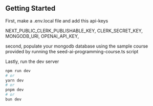 ## Getting Started
First, make a .env.local file and add this api-keys

NEXT_PUBLIC_CLERK_PUBLISHABLE_KEY, CLERK_SECRET_KEY, MONGODB_URI, OPENAI_API_KEY,

second, populate your mongodb database using the sample course provided by running the seed-ai-programming-course.ts script

Lastly, run the dev server
```bash
npm run dev
# or
yarn dev
# or
pnpm dev
# or
bun dev
```



